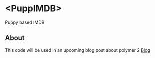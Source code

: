 # \<PuppIMDB\>

Puppy based IMDB

## About

This code will be used in an upcoming blog post about polymer 2 [Blog](https://medium.com/@bojangbusiness)
